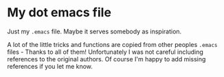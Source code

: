 # My dot emacs file

Just my `.emacs` file. Maybe it serves somebody as inspiration.

A lot of the little tricks and functions are copied from other peoples
`.emacs` files - Thanks to all of them!  Unfortunately I was not
careful including references to the original authors. Of course I'm
happy to add missing references if you let me know.
